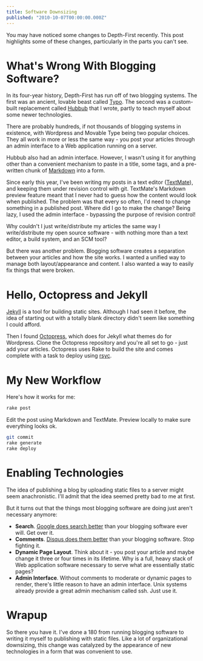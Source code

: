 ```yaml
---
title: Software Downsizing
published: "2010-10-07T00:00:00.000Z"
---
```


You may have noticed some changes to Depth-First recently. This post highlights some of these changes, particularly in the parts you can't see.

# What's Wrong With Blogging Software?

In its four-year history, Depth-First has run off of two blogging systems. The first was an ancient, lovable beast called [Typo](http://blog.typosphere.org/). The second was a custom-built replacement called [Hubbub](http://depth-first.com/articles/2010/01/05/out-with-the-old-or-at-least-the-stuff-that-prevents-progress/) that I wrote, partly to teach myself about some newer technologies.

There are probably hundreds, if not thousands of blogging systems in existence, with Wordpress and Movable Type being two popular choices. They all work in more or less the same way - you post your articles through an admin interface to a Web application running on a server.

Hubbub also had an admin interface. However, I wasn't using it for anything other than a convenient mechanism to paste in a title, some tags, and a pre-written chunk of [Markdown](http://daringfireball.net/projects/markdown/) into a form.

Since early this year, I've been writing my posts in a text editor ([TextMate](http://macromates.com/)), and keeping them under revision control with git. TextMate's Markdown preview feature meant that I never had to guess how the content would look when published. The problem was that every so often, I'd need to change something in a published post. Where did I go to make the change? Being lazy, I used the admin interface - bypassing the purpose of revision control!

Why couldn't I just write/distribute my articles the same way I write/distribute my open source software - with nothing more than a text editor, a build system, and an SCM tool?

But there was another problem. Blogging software creates a separation between your articles and how the site works. I wanted a unified way to manage both layout/appearance and content. I also wanted a way to easily fix things that were broken.

# Hello, Octopress and Jekyll

[Jekyll](http://jekyllrb.com/) is a tool for building static sites. Although I had seen it before, the idea of starting out with a totally blank directory didn't seem like something I could afford.

Then I found [Octopress](http://github.com/imathis/octopress), which does for Jekyll what themes do for Wordpress. Clone the Octopress repository and you're all set to go - just add your articles. Octopress uses Rake to build the site and comes complete with a task to deploy using [rsyc](http://www.samba.org/rsync/).

# My New Workflow

Here's how it works for me:

```bash
rake post
```

Edit the post using Markdown and TextMate. Preview locally to make sure everything looks ok.

```bash
git commit
rake generate
rake deploy
```

# Enabling Technologies

The idea of publishing a blog by uploading static files to a server might seem anachronistic. I'll admit that the idea seemed pretty bad to me at first.

But it turns out that the things most blogging software are doing just aren't necessary anymore:

- **Search**. [Google does search better](http://www.google.com/cse/) than your blogging software ever will. Get over it.
- **Comments**. [Disqus does them better](http://disqus.com/overview/) than your blogging software. Stop fighting it.
- **Dynamic Page Layout**. Think about it - you post your article and maybe change it three or four times in its lifetime. Why is a full, heavy stack of Web application software necessary to serve what are essentially static pages?
- **Admin Interface**. Without comments to moderate or dynamic pages to render, there's little reason to have an admin interface. Unix systems already provide a great admin mechanism called ssh. Just use it.

# Wrapup

So there you have it. I've done a 180 from running blogging software to writing it myself to publishing with static files. Like a lot of organizational downsizing, this change was catalyzed by the appearance of new technologies in a form that was convenient to use.